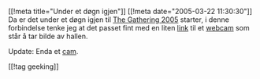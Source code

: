 [[!meta  title="Under et døgn igjen"]]
[[!meta  date="2005-03-22 11:30:30"]]
Da er det under et døgn igjen til <a href="http://www.gathering.org">The Gathering 2005</a> starter, i denne forbindelse tenke jeg at det passet fint med en liten <a href="http://cam.tg05.gathering.org/elfkin/">link</a> til et <a href="http://cam.tg05.gathering.org/elfkin/">webcam</a> som står å tar bilde av hallen.

Update: Enda et <a href="http://tgcam.jodal.no/">cam</a>.

[[!tag  geeking]]
